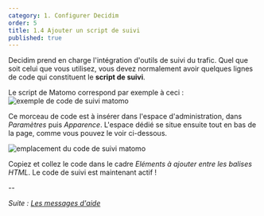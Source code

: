 ```yaml
---
category: 1. Configurer Decidim
order: 5
title: 1.4 Ajouter un script de suivi
published: true
---
```

Decidim prend en charge l'intégration d'outils de suivi du trafic. Quel que soit celui que vous utilisez, vous devez normalement avoir quelques lignes de code qui constituent le **script de suivi**. 

Le script de Matomo correspond par exemple à ceci :
![exemple de code de suivi matomo]({{site.baseurl}}/images/exemple_code_matomo.png)


Ce morceau de code est à insérer dans l'espace d'administration, dans _Paramètres_ puis _Apparence_. L'espace dédié se situe ensuite tout en bas de la page, comme vous pouvez le voir ci-dessous.

![emplacement du code de suivi matomo]({{site.baseurl}}/images/code_suivi.jpg)

Copiez et collez le code dans le cadre _Eléments à ajouter entre les balises HTML_. Le code de suivi est maintenant actif !

--

*Suite : [Les messages d'aide]({{site.baseurl}}/1-configurer-decidim/4-les-messages-d'aide/)*

